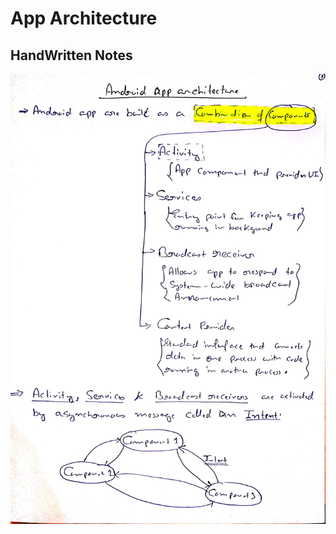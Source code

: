 # App Architecture

## HandWritten Notes
<p align="center">
<img src="./1.jpg" alt="Page 1" width="800"/>
<p\>
